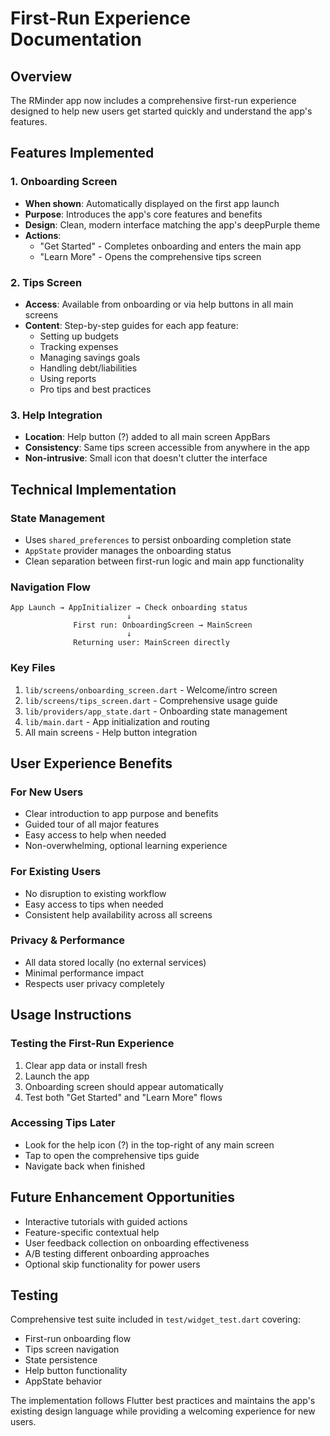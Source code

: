 # First-Run Experience Documentation

## Overview
The RMinder app now includes a comprehensive first-run experience designed to help new users get started quickly and understand the app's features.

## Features Implemented

### 1. Onboarding Screen
- **When shown**: Automatically displayed on the first app launch
- **Purpose**: Introduces the app's core features and benefits
- **Design**: Clean, modern interface matching the app's deepPurple theme
- **Actions**: 
  - "Get Started" - Completes onboarding and enters the main app
  - "Learn More" - Opens the comprehensive tips screen

### 2. Tips Screen
- **Access**: Available from onboarding or via help buttons in all main screens
- **Content**: Step-by-step guides for each app feature:
  - Setting up budgets
  - Tracking expenses
  - Managing savings goals
  - Handling debt/liabilities
  - Using reports
  - Pro tips and best practices

### 3. Help Integration
- **Location**: Help button (?) added to all main screen AppBars
- **Consistency**: Same tips screen accessible from anywhere in the app
- **Non-intrusive**: Small icon that doesn't clutter the interface

## Technical Implementation

### State Management
- Uses `shared_preferences` to persist onboarding completion state
- `AppState` provider manages the onboarding status
- Clean separation between first-run logic and main app functionality

### Navigation Flow
```
App Launch → AppInitializer → Check onboarding status
                          ↓
              First run: OnboardingScreen → MainScreen
                          ↓
              Returning user: MainScreen directly
```

### Key Files
1. `lib/screens/onboarding_screen.dart` - Welcome/intro screen
2. `lib/screens/tips_screen.dart` - Comprehensive usage guide
3. `lib/providers/app_state.dart` - Onboarding state management
4. `lib/main.dart` - App initialization and routing
5. All main screens - Help button integration

## User Experience Benefits

### For New Users
- Clear introduction to app purpose and benefits
- Guided tour of all major features
- Easy access to help when needed
- Non-overwhelming, optional learning experience

### For Existing Users  
- No disruption to existing workflow
- Easy access to tips when needed
- Consistent help availability across all screens

### Privacy & Performance
- All data stored locally (no external services)
- Minimal performance impact
- Respects user privacy completely

## Usage Instructions

### Testing the First-Run Experience
1. Clear app data or install fresh
2. Launch the app
3. Onboarding screen should appear automatically
4. Test both "Get Started" and "Learn More" flows

### Accessing Tips Later
- Look for the help icon (?) in the top-right of any main screen
- Tap to open the comprehensive tips guide
- Navigate back when finished

## Future Enhancement Opportunities
- Interactive tutorials with guided actions
- Feature-specific contextual help
- User feedback collection on onboarding effectiveness
- A/B testing different onboarding approaches
- Optional skip functionality for power users

## Testing
Comprehensive test suite included in `test/widget_test.dart` covering:
- First-run onboarding flow
- Tips screen navigation
- State persistence
- Help button functionality
- AppState behavior

The implementation follows Flutter best practices and maintains the app's existing design language while providing a welcoming experience for new users.
